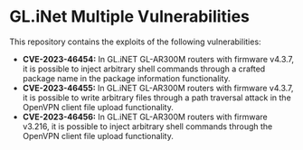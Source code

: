 # GL.iNet Multiple Vulnerabilities
This repository contains the exploits of the following vulnerabilities:
* **CVE-2023-46454:** In GL.iNET GL-AR300M routers with firmware v4.3.7, it is possible to inject arbitrary shell commands through a crafted package name in the package information functionality.
* **CVE-2023-46455:** In GL.iNET GL-AR300M routers with firmware v4.3.7, it is possible to write arbitrary files through a path traversal attack in the OpenVPN client file upload functionality.
* **CVE-2023-46456:** In GL.iNET GL-AR300M routers with firmware v3.216, it is possible to inject arbitrary shell commands through the OpenVPN client file upload functionality.
